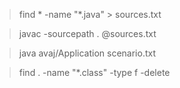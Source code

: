 >find * -name "*.java" > sources.txt

>javac -sourcepath . @sources.txt

>java avaj/Application scenario.txt

>find . -name "*.class" -type f -delete